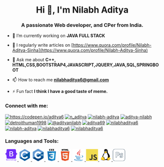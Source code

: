 <h1 align="center">Hi 👋, I'm Nilabh Aditya</h1>
<h3 align="center">A passionate Web developer, and CPer from India.</h3>

- 🌱 I’m currently working on  **JAVA FULL STACK**

- 📝 I regularly write articles on [https://www.quora.com/profile/Nilabh-Aditya-Sinha](https://www.quora.com/profile/Nilabh-Aditya-Sinha)

- 💬 Ask me about **C++, HTML,CSS,BOOTSTRAP4,JAVASCRIPT,JQUERY,JAVA,SQL,SPRINGBOOT**

- 📫 How to reach me **nilabhaditya6@gmail.com**

- ⚡ Fun fact **I think I have a good taste of meme.**

<h3 align="left">Connect with me:</h3>
<p align="left">
<a href="https://codepen.io/https://codepen.io/aditya6" target="blank"><img align="center" src="https://raw.githubusercontent.com/rahuldkjain/github-profile-readme-generator/master/src/images/icons/Social/codepen.svg" alt="https://codepen.io/aditya6" height="30" width="40" /></a>
<a href="https://twitter.com/n_aditya" target="blank"><img align="center" src="https://raw.githubusercontent.com/rahuldkjain/github-profile-readme-generator/master/src/images/icons/Social/twitter.svg" alt="n_aditya" height="30" width="40" /></a>
<a href="https://linkedin.com/in/nilabh-aditya" target="blank"><img align="center" src="https://raw.githubusercontent.com/rahuldkjain/github-profile-readme-generator/master/src/images/icons/Social/linked-in-alt.svg" alt="nilabh-aditya" height="30" width="40" /></a>
<a href="https://stackoverflow.com/users/aditya-nilabh" target="blank"><img align="center" src="https://raw.githubusercontent.com/rahuldkjain/github-profile-readme-generator/master/src/images/icons/Social/stack-overflow.svg" alt="aditya-nilabh" height="30" width="40" /></a>
<a href="https://instagram.com/detroithuman1998" target="blank"><img align="center" src="https://raw.githubusercontent.com/rahuldkjain/github-profile-readme-generator/master/src/images/icons/Social/instagram.svg" alt="detroithuman1998" height="30" width="40" /></a>
<a href="https://medium.com/@adityanilabh" target="blank"><img align="center" src="https://raw.githubusercontent.com/rahuldkjain/github-profile-readme-generator/master/src/images/icons/Social/medium.svg" alt="@adityanilabh" height="30" width="40" /></a>
<a href="https://www.codechef.com/users/aditya69" target="blank"><img align="center" src="https://cdn.jsdelivr.net/npm/simple-icons@3.1.0/icons/codechef.svg" alt="aditya69" height="30" width="40" /></a>
<a href="https://www.hackerrank.com/nilabhaditya6" target="blank"><img align="center" src="https://raw.githubusercontent.com/rahuldkjain/github-profile-readme-generator/master/src/images/icons/Social/hackerrank.svg" alt="nilabhaditya6" height="30" width="40" /></a>
<a href="https://codeforces.com/profile/nilabh-aditya" target="blank"><img align="center" src="https://cdn.jsdelivr.net/npm/simple-icons@3.0.1/icons/codeforces.svg" alt="nilabh-aditya" height="30" width="40" /></a>
<a href="https://www.leetcode.com/nilabhaditya6" target="blank"><img align="center" src="https://raw.githubusercontent.com/rahuldkjain/github-profile-readme-generator/master/src/images/icons/Social/leet-code.svg" alt="nilabhaditya6" height="30" width="40" /></a>
<a href="https://auth.geeksforgeeks.org/user/nilabhaditya6" target="blank"><img align="center" src="https://raw.githubusercontent.com/rahuldkjain/github-profile-readme-generator/master/src/images/icons/Social/geeks-for-geeks.svg" alt="nilabhaditya6" height="30" width="40" /></a>
</p>

<h3 align="left">Languages and Tools:</h3>
<p align="left"> <a href="https://getbootstrap.com" target="_blank"> <img src="https://raw.githubusercontent.com/devicons/devicon/master/icons/bootstrap/bootstrap-plain-wordmark.svg" alt="bootstrap" width="40" height="40"/> </a> <a href="https://www.cprogramming.com/" target="_blank"> <img src="https://raw.githubusercontent.com/devicons/devicon/master/icons/c/c-original.svg" alt="c" width="40" height="40"/> </a> <a href="https://www.w3schools.com/cpp/" target="_blank"> <img src="https://raw.githubusercontent.com/devicons/devicon/master/icons/cplusplus/cplusplus-original.svg" alt="cplusplus" width="40" height="40"/> </a> <a href="https://www.w3schools.com/css/" target="_blank"> <img src="https://raw.githubusercontent.com/devicons/devicon/master/icons/css3/css3-original-wordmark.svg" alt="css3" width="40" height="40"/> </a> <a href="https://www.w3.org/html/" target="_blank"> <img src="https://raw.githubusercontent.com/devicons/devicon/master/icons/html5/html5-original-wordmark.svg" alt="html5" width="40" height="40"/> </a> <a href="https://www.java.com" target="_blank"> <img src="https://raw.githubusercontent.com/devicons/devicon/master/icons/java/java-original.svg" alt="java" width="40" height="40"/> </a> <a href="https://developer.mozilla.org/en-US/docs/Web/JavaScript" target="_blank"> <img src="https://raw.githubusercontent.com/devicons/devicon/master/icons/javascript/javascript-original.svg" alt="javascript" width="40" height="40"/> </a> <a href="https://www.linux.org/" target="_blank"> <img src="https://raw.githubusercontent.com/devicons/devicon/master/icons/linux/linux-original.svg" alt="linux" width="40" height="40"/> </a> <a href="https://www.photoshop.com/en" target="_blank"> <img src="https://raw.githubusercontent.com/devicons/devicon/master/icons/photoshop/photoshop-line.svg" alt="photoshop" width="40" height="40"/> </a> </p>
